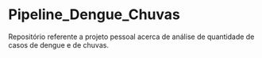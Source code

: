 # Pipeline_Dengue_Chuvas
Repositório referente a projeto pessoal acerca de análise de quantidade de casos de dengue e de chuvas.
